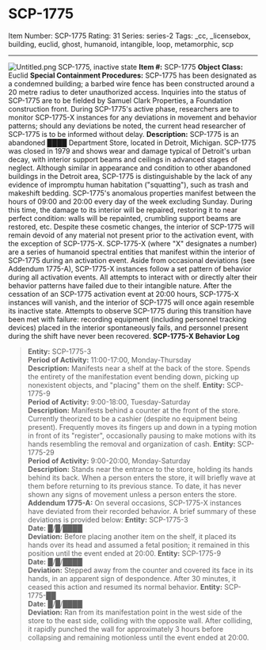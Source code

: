 # SCP-1775
Item Number: SCP-1775
Rating: 31
Series: series-2
Tags: _cc, _licensebox, building, euclid, ghost, humanoid, intangible, loop, metamorphic, scp

---

![Untitled.png](https://scp-wiki.wdfiles.com/local--files/scp-1775/Untitled.png)
SCP-1775, inactive state
**Item #:** SCP-1775
**Object Class:** Euclid
**Special Containment Procedures:** SCP-1775 has been designated as a condemned building; a barbed wire fence has been constructed around a 20 metre radius to deter unauthorized access. Inquiries into the status of SCP-1775 are to be fielded by Samuel Clark Properties, a Foundation construction front.
During SCP-1775's active phase, researchers are to monitor SCP-1775-X instances for any deviations in movement and behavior patterns; should any deviations be noted, the current head researcher of SCP-1775 is to be informed without delay.
**Description:** SCP-1775 is an abandoned ████ Department Store, located in Detroit, Michigan. SCP-1775 was closed in 1979 and shows wear and damage typical of Detroit's urban decay, with interior support beams and ceilings in advanced stages of neglect. Although similar in appearance and condition to other abandoned buildings in the Detroit area, SCP-1775 is distinguishable by the lack of any evidence of impromptu human habitation ("squatting"), such as trash and makeshift bedding.
SCP-1775's anomalous properties manifest between the hours of 09:00 and 20:00 every day of the week excluding Sunday. During this time, the damage to its interior will be repaired, restoring it to near perfect condition: walls will be repainted, crumbling support beams are restored, etc. Despite these cosmetic changes, the interior of SCP-1775 will remain devoid of any material not present prior to the activation event, with the exception of SCP-1775-X.
SCP-1775-X (where "X" designates a number) are a series of humanoid spectral entities that manifest within the interior of SCP-1775 during an activation event. Aside from occasional deviations (see Addendum 1775-A), SCP-1775-X instances follow a set pattern of behavior during all activation events. All attempts to interact with or directly alter their behavior patterns have failed due to their intangible nature.
After the cessation of an SCP-1775 activation event at 20:00 hours, SCP-1775-X instances will vanish, and the interior of SCP-1775 will once again resemble its inactive state. Attempts to observe SCP-1775 during this transition have been met with failure: recording equipment (including personnel tracking devices) placed in the interior spontaneously fails, and personnel present during the shift have never been recovered.
**SCP-1775-X Behavior Log**
> **Entity:** SCP-1775-3  
>  **Period of Activity:** 11:00-17:00, Monday-Thursday  
>  **Description:** Manifests near a shelf at the back of the store. Spends the entirety of the manifestation event bending down, picking up nonexistent objects, and "placing" them on the shelf.
> **Entity:** SCP-1775-9  
>  **Period of Activity:** 9:00-18:00, Tuesday-Saturday  
>  **Description:** Manifests behind a counter at the front of the store. Currently theorized to be a cashier (despite no equipment being present). Frequently moves its fingers up and down in a typing motion in front of its "register", occasionally pausing to make motions with its hands resembling the removal and organization of cash.
> **Entity:** SCP-1775-29  
>  **Period of Activity:** 9:00-20:00, Monday-Saturday  
>  **Description:** Stands near the entrance to the store, holding its hands behind its back. When a person enters the store, it will briefly wave at them before returning to its previous stance. To date, it has never shown any signs of movement unless a person enters the store.
**Addendum 1775-A:** On several occasions, SCP-1775-X instances have deviated from their recorded behavior. A brief summary of these deviations is provided below:
> **Entity:** SCP-1775-3  
>  **Date:** █/█/████  
>  **Deviation:** Before placing another item on the shelf, it placed its hands over its head and assumed a fetal position; it remained in this position until the event ended at 20:00.
> **Entity:** SCP-1775-9  
>  **Date:** █/█/████  
>  **Deviation:** Stepped away from the counter and covered its face in its hands, in an apparent sign of despondence. After 30 minutes, it ceased this action and resumed its normal behavior.
> **Entity:** SCP-1775-██  
>  **Date:** █/█/████  
>  **Deviation:** Ran from its manifestation point in the west side of the store to the east side, colliding with the opposite wall. After colliding, it rapidly punched the wall for approximately 3 hours before collapsing and remaining motionless until the event ended at 20:00.